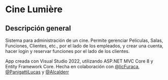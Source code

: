 # Cine Lumière

## Descripción general
Sistema para administración de un cine. Permite gerenciar Peliculas, Salas, Funciones, Clientes, etc., por el lado de los empleados, y crear una cuenta, hacer login y reservar funciones por el lado de los clientes.

App creada con Visual Studio 2022, utilizando ASP.NET MVC Core 8 y Entity Framework Core. Hecha en colaboración con [@licFuraca](https://github.com/LicFuraca), [@PanigattiLucas](https://github.com/PanigattiLucas) y [@Alcalderr](https://github.com/Alcalderr)
